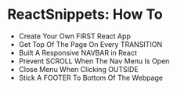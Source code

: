 # ReactSnippets: How To


* Create Your Own FIRST React App
* Get Top Of The Page On Every TRANSITION
* Built A Responsive NAVBAR in React
* Prevent SCROLL When The Nav Menu Is Open
* Close Menu When Clicking OUTSIDE
* Stick A FOOTER To Bottom Of The Webpage
